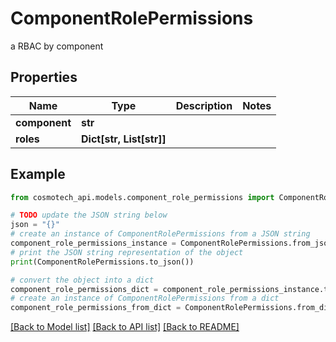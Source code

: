 # ComponentRolePermissions

a RBAC by component

## Properties

Name | Type | Description | Notes
------------ | ------------- | ------------- | -------------
**component** | **str** |  | 
**roles** | **Dict[str, List[str]]** |  | 

## Example

```python
from cosmotech_api.models.component_role_permissions import ComponentRolePermissions

# TODO update the JSON string below
json = "{}"
# create an instance of ComponentRolePermissions from a JSON string
component_role_permissions_instance = ComponentRolePermissions.from_json(json)
# print the JSON string representation of the object
print(ComponentRolePermissions.to_json())

# convert the object into a dict
component_role_permissions_dict = component_role_permissions_instance.to_dict()
# create an instance of ComponentRolePermissions from a dict
component_role_permissions_from_dict = ComponentRolePermissions.from_dict(component_role_permissions_dict)
```
[[Back to Model list]](../README.md#documentation-for-models) [[Back to API list]](../README.md#documentation-for-api-endpoints) [[Back to README]](../README.md)


